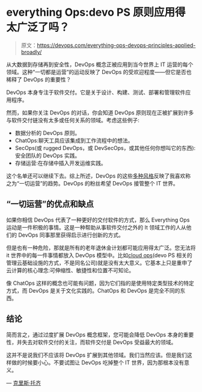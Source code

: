 # everything Ops:devo PS 原则应用得太广泛了吗？

> 原文：<https://devops.com/everything-ops-devops-principles-applied-broadly/>

从大数据到存储再到安全性，DevOps 概念正被应用到当今世界上 IT 运营的每个领域。这种“一切都是运营”的运动反映了 DevOps 的受欢迎程度——但它是否也稀释了 DevOps 的重要性？

DevOps 本身专注于软件交付。它是关于设计、构建、测试、部署和管理软件应用程序。

然而，如果你关注 DevOps 的对话，你会知道 DevOps 原则现在正被扩展到许多与软件交付链没有太多或任何关系的领域。考虑这些例子:

*   数据分析的 DevOps 原则。
*   ChatOps:聊天工具应该集成到工作流程中的想法。
*   SecOps(或 rugged DevOps，或 DevSecOps，或其他任何你想叫它的东西):安全团队的 DevOps 实践。
*   存储运营:在存储中插入开发运维实践。

这个名单还可以继续下去。综上所述，DevOps 的这些[多种风格](https://blog.newrelic.com/2016/05/23/everything-ops/)反映了我喜欢称之为“一切运营”的趋势。DevOps 的粉丝希望 DevOps 接管整个 IT 世界。

## “一切运营”的优点和缺点

如果你相信 DevOps 代表了一种更好的交付软件的方式，那么 Everything Ops 运动是一件积极的事情。这是一种帮助从事软件交付之外的 It 领域工作的人从他们的 DevOps 同事那里获得启示进行创新的方式。

但是也有一种危险，那就是所有的老年退休金计划都可能应用得太广泛。您无法将 it 世界中的每一件事情都放入 DevOps 模型中。比如[cloud ops](https://techbeacon.com/cloudops-nirvana-how-achieve-continuous-operations-public-private-clouds)(devo PS 相关的管理云基础设施的方式，不是同名公司)就是没有太大意义。它基本上只是重申了云计算的核心理念:可伸缩性、敏捷性和位置不可知论。

像 ChatOps 这样的概念也可能有问题，因为它们指的是使用特定类型技术的特定方式，而 DevOps 是关于文化实践的。ChatOps 和 DevOps 是完全不同的东西。

## 结论

简而言之，通过过度扩展 DevOps 概念框架，您可能会降低 DevOps 本身的重要性，并失去对软件交付的关注，而软件交付是 DevOps 受益最大的领域。

这并不是说我们不应该将 DevOps 扩展到其他领域。我们当然应该。但是我们这样做的时候要小心。不要试图让 DevOps 吃掉整个 IT 世界，因为那根本没有意义。

— [克里斯·托齐](https://devops.com/author/chris-tozzi/)